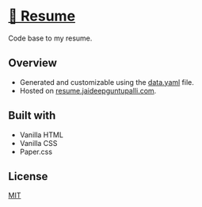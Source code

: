 # [💼 Resume](https://resume.jaideepguntupalli.com)

Code base to my resume.

## Overview

- Generated and customizable using the [data.yaml](/src/content/resume/data.yaml) file.
- Hosted on [resume.jaideepguntupalli.com](https://resume.jaideepguntupalli.com).

## Built with

- Vanilla HTML
- Vanilla CSS
- Paper.css

## License

[MIT](LICENSE)
